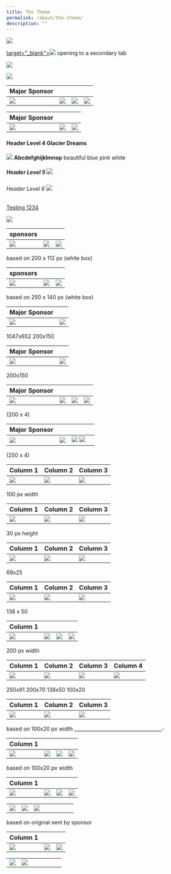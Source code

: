 ```yaml
---
title: The Theme
permalink: /about/the-theme/
description: ""
---
```

[![](/images/iLightsg_Lockup(F)-240220-04.png)](https://www.ilightsingapore.gov.sg/) 

<a href="https://www.ilightsingapore.gov.sg/"> target="_blank"&gt;![](/images/iLightsg_Lockup(F)-240220-04.png)</a>
opening to a secondary tab

<a href="https://www.ilightsingapore.gov.sg/"> ![](/images/iLightsg_Lockup(F)-240220-04.png)</a>

![](/images/isomer-logo.svg)


| Major Sponsor|    |     |  |
| -------- |  -------- |  -------- | -------- |
|![](/images/isomer-logo.svg)|![](/images/isomer-logo.svg)| [![](/images/iLightsg_Lockup(F)-240220-04.png)](https://www.ilightsingapore.gov.sg/) | ![](/images/favicon-isomer.ico)

| Major Sponsor|    |     | 
| -------- |  -------- |  -------- |
|![](/images/isomer-logo.svg)|![](/images/iLightsg_Lockup(F)-240220-04.png)| [![](/images/iLightsg_Lockup(F)-240220-04.png)](https://www.ilightsingapore.gov.sg/) |

#### Header Level 4 Glacier Dreams 
![](/images/Installations/Glacier%20Dreams.jpg)
**Abcdefghijklmnop** beautiful blue pink white 

##### Header Level 5 ![](/images/Installations/Glacier%20Dreams.jpg)

###### Header Level 6 ![](/images/Installations/Glacier%20Dreams.jpg)

[Testing 1234](/files/SNF%20Copywriting%20-%2022%20Mar.pdf)

[![](/images/Installations/Block%20Party.jpg)](/files/SNF%20Copywriting%20-%2022%20Mar.pdf)



| sponsors|  |   | 
| ----- | ----- | - |
|![](/images/Testing%20Sizes/pico%20200%20x%20112.png)|![](/images/Testing%20Sizes/stb%20200%20x%20112.png)|![](/images/Testing%20Sizes/pico%20200%20x%20112.png) |

based on 200 x 112 px (white box) 

|sponsors|      |       | 
| ---- | ---- | - |
|![](/images/Testing%20Sizes/stb%20250%20x%20140%201.png)|![](/images/Testing%20Sizes/stb%20250%20x%20140%201.png)|![](/images/Testing%20Sizes/stb%20250%20x%20140%201.png)|

based on 250 x 140 px (white box) 


| Major Sponsor|     |  
| -------- |  -------- |  
|![](/images/Testing%20Sizes/marina%20bay%20(reworked).png)|![](/images/Testing%20Sizes/stb%20(reworked).png)|

1047x652 200x150

| Major Sponsor|     |  
| -------- |  -------- |  
|![](/images/Testing%20Sizes/stb%20(reworked).png)|![](/images/Testing%20Sizes/stb%20(reworked).png)|

200x150

| Major Sponsor |   |    |     |
| -------- | -------- | -------- | ----- |
|![](/images/Testing%20Sizes/stb%20(reworked).png)| ![](/images/Testing%20Sizes/stb%20(reworked).png)|  ![](/images/Testing%20Sizes/stb%20(reworked).png) |  ![](/images/Testing%20Sizes/stb%20(reworked).png) |

(200 x 4)

| Major Sponsor |   |    |     |
| -------- | -------- | -------- | ----- |
|![](/images/Testing%20Sizes/stb%20250%20x%20140%201.png)|![](/images/Testing%20Sizes/stb%20250%20x%20140%201.png)| ![](/images/Testing%20Sizes/stb%20250%20x%20140%201.png) ![](/images/Testing%20Sizes/stb%20250%20x%20140%201.png) |

(250 x 4)

| Column 1 | Column 2 | Column 3 |
| -------- | -------- | -------- |
| ![](/images/Testing%20Sizes/acklogo%20-%20ilsg%20website%20(100%20x%2030).png)     | ![](/images/Testing%20Sizes/logo_rgb%20-%20ilsg%20website%20(100%20x%20__).png)     | ![](/images/Testing%20Sizes/acklogo%20stb%20-%20ilsg%20website%20(100%20x%2075).png)

100 px width



| Column 1 | Column 2 | Column 3 |
| -------- | -------- | -------- |
| ![](/images/Testing%20Sizes/logo_rgb%20-%20ilsg%20website%20(83%20x%2030).png)     | ![](/images/Testing%20Sizes/acklogo%20-%20ilsg%20website%20(100%20x%2030).png)     | ![](/images/Testing%20Sizes/logo_rgb%20-%20ilsg%20website%20(83%20x%2030).png)     |

30 px height




| Column 1 | Column 2 | Column 3 |
| -------- | -------- | -------- |
|![](/images/Testing%20Sizes/logo_rgb%20-%20ilsg%20website%20(69%20x%2025).png) | ![](/images/Testing%20Sizes/logo_rgb%20-%20ilsg%20website%20(69%20x%2025).png) | ![](/images/Testing%20Sizes/logo_rgb%20-%20ilsg%20website%20(69%20x%2025).png) |

69x25

| Column 1 | Column 2 | Column 3 |
| -------- | -------- | -------- |
| ![](/images/Testing%20Sizes/acklogo%20-%20ilsg%20website%20(138%20x%2050).png)     | ![](/images/Testing%20Sizes/logo_rgb%20-%20ilsg%20website%20(138%20x%2050).png)     | ![](/images/Testing%20Sizes/acklogo%20-%20ilsg%20website%20(138%20x%2050).png)     |

138 x 50


| Column 1 |  |  |  | 
| -------- | -------- | -------- | - | 
| ![](/images/Testing%20Sizes/acklogo%20-%20ilsg%20website%20(200%20x%2060).png)     | ![](/images/Testing%20Sizes/logo_rgb%20-%20ilsg%20website%20(200%20x%2073).png)     | ![](/images/Testing%20Sizes/acklogo%20-%20ilsg%20website%20(200%20x%2060).png)     | ![](/images/Testing%20Sizes/acklogo%20-%20ilsg%20website%20(200%20x%2060).png)   

200 px width



| Column 1 | Column 2 | Column 3 | Column 4 |
| -------- | -------- | -------- | ----- |
| ![](/images/Testing%20Sizes/logo_rgb%20-%20ilsg%20website%20(250x91).png)     | ![](/images/Testing%20Sizes/logo_rgb%20-%20ilsg%20website%20(200%20x%2073).png)     | ![](/images/Testing%20Sizes/logo_rgb%20-%20ilsg%20website%20(138%20x%2050).png)     | ![](/images/Testing%20Sizes/logo_rgb%20-%20ilsg%20website%20(100%20x%20__).png) |

250x91  200x70 138x50 100x20


| Column 1        | Column 2          | Column 3        | 
| -------- | -------- | -------- | 
| ![](/images/Testing%20Sizes/logo_rgb%20-%20ilsg%20website%20(100%20x%20__).png)           | ![](/images/Testing%20Sizes/logo_rgb%20-%20ilsg%20website%20(100%20x%20__).png)| ![](/images/Testing%20Sizes/logo_rgb%20-%20ilsg%20website%20(100%20x%20__).png)     | 

based on 100x20 px width 
____________________________________-


| Column 1 |  |  | |
| -------- | -------- | -------- | -----|
| ![](/images/Testing%20Sizes/logo_rgb%20-%20ilsg%20website%20(100%20x%20__).png)     | ![](/images/Testing%20Sizes/logo_rgb%20-%20ilsg%20website%20(100%20x%20__).png)     | ![](/images/Testing%20Sizes/logo_rgb%20-%20ilsg%20website%20(100%20x%20__).png)     | ![](/images/Testing%20Sizes/logo_rgb%20-%20ilsg%20website%20(100%20x%20__).png)

based on 100x20 px width 



| Column 1 | |  | |
| -   |  -  | -   | - |
| ![](/images/Testing%20Sizes/logo_rgb%20-%20ilsg%20website%20(100%20x%20__).png)| ![](/images/Testing%20Sizes/logo_rgb%20-%20ilsg%20website%20(100%20x%20__).png) | ![](/images/Testing%20Sizes/logo_rgb%20-%20ilsg%20website%20(100%20x%20__).png) | ![](/images/Testing%20Sizes/logo_rgb%20-%20ilsg%20website%20(100%20x%20__).png) |

|  | |  |  |  | | | |
| -  | - |-  | - | - | - |-| - |
|![](/images/Testing%20Sizes/logo_rgb%20-%20ilsg%20website%20(100%20x%20__).png)|![](/images/Testing%20Sizes/logo_rgb%20-%20ilsg%20website%20(100%20x%20__).png) |![](/images/Testing%20Sizes/logo_rgb%20-%20ilsg%20website%20(100%20x%20__).png)| 

based on original sent by sponsor


| Column 1 | |  |
| -   |  -  | -   |
| ![](/images/Testing%20Sizes/logo_rgb%20-%20ilsg%20website%20(100%20x%20__).png)| ![](/images/Testing%20Sizes/logo_rgb%20-%20ilsg%20website%20(100%20x%20__).png) | ![](/images/Testing%20Sizes/logo_rgb%20-%20ilsg%20website%20(100%20x%20__).png) |

|  | |  |  |  | | |
| -  | - |-  | - | - | - | - |
|![](/images/Testing%20Sizes/logo_rgb%20-%20ilsg%20website%20(100%20x%20__).png)|![](/images/Testing%20Sizes/logo_rgb%20-%20ilsg%20website%20(100%20x%20__).png) |